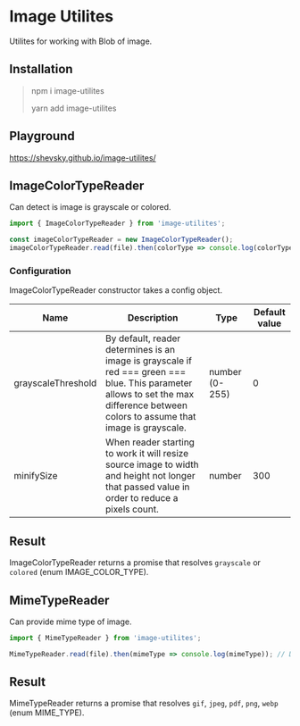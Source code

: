 # Image Utilites
Utilites for working with Blob of image.

## Installation
>npm i image-utilites
>
>yarn add image-utilites

## Playground
https://shevsky.github.io/image-utilites/

## ImageColorTypeReader
Can detect is image is grayscale or colored.

```javascript
import { ImageColorTypeReader } from 'image-utilites';

const imageColorTypeReader = new ImageColorTypeReader();
imageColorTypeReader.read(file).then(colorType => console.log(colorType)); // Don't forget to catch errors!
```

### Configuration
ImageColorTypeReader constructor takes a config object.

Name | Description | Type | Default value
--- | --- | --- | ---
grayscaleThreshold | By default, reader determines is an image is grayscale if red === green === blue. This parameter allows to set the max difference between colors to assume that image is grayscale. | number (0-255) | 0
minifySize | When reader starting to work it will resize source image to width and height not longer that passed value in order to reduce a pixels count. | number | 300

## Result
ImageColorTypeReader returns a promise that resolves `grayscale` or `colored` (enum IMAGE_COLOR_TYPE).

## MimeTypeReader
Can provide mime type of image.

```javascript
import { MimeTypeReader } from 'image-utilites';

MimeTypeReader.read(file).then(mimeType => console.log(mimeType)); // Don't forget to catch errors!
```

## Result
MimeTypeReader returns a promise that resolves `gif`, `jpeg`, `pdf`, `png`, `webp` (enum MIME_TYPE).

